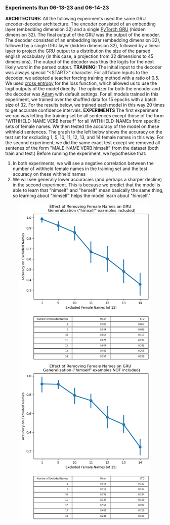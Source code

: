 ### Experiments Run 06-13-23 and 06-14-23
**ARCHITECTURE:** All the following experiments used the same GRU encoder-decoder architecture. The encoder consisted of an embedding layer (embedding dimension 32) and a single [PyTorch GRU](https://pytorch.org/docs/stable/generated/torch.nn.GRU.html) (hidden dimension 32). The final output of the GRU was the output of the encoder. The decoder consisted of an embedding layer (embedding dimension 32), followed by a single GRU layer (hidden dimension 32), followed by a linear layer to project the GRU output to a distribution the size of the parsed english vocabulary (in this case, a projection from 32 dimensions to 45 dimensions). The output of the decoder was thus the logits for the next likely word in the parsed output.
**TRAINING:** The initial input to the decoder was always special "\<START\>" character. For all future inputs to the decoder, we adopted a teacher forcing training method with a ratio of 0.5. We used [cross entropy](https://pytorch.org/docs/stable/generated/torch.nn.CrossEntropyLoss.html) for the loss function, which allowed us to use the logit outputs of the model directly. The optimizer for both the encoder and the decoder was [Adam](https://pytorch.org/docs/stable/generated/torch.optim.Adam.html) with default settings. For all models trained in this experiment, we trained over the shuffled data for 15 epochs with a batch size of 32. For the results below, we trained each model in this way 20 times to get accurate confidence intervals.
**EXPERIMENTS** The first experiment we ran was letting the training set be all sentences except those of the form "WITHHELD-NAME VERB herself" for all WITHHELD-NAMEs from specific sets of female names. We then tested the accuracy of the model on these withheld sentences. The graph to the left below shows the accuracy on the test set for excluding 1, 5, 10, 11, 12, 13, and 14 female names in this way. For the second experiment, we did the same exact test except we removed all sentenes of the form "MALE-NAME VERB himself" from the dataset (both train and test.) Before running the experiment, we hypothesise that:
1. In both experiments, we will see a negative correlation between the number of withheld female names in the training set and the test accuracy on these withheld names
2. We will see generally lower accuracies (and perhaps a sharper decline) in the second experiment. This is because we predict that the model is able to learn that "himself" and "herself" mean basically the same thing, so learning about "himself" helps the model learn about "himself."
<p align="center">
    <img height="500" src="https://github.com/luk27182/Reflexive-Anaphora/blob/main/Figures/Experiment_Results_061423-Removing_Female_Names.png?raw=true" alt="Experiment Results">
    <img height="500" src="https://github.com/luk27182/Reflexive-Anaphora/blob/main/Figures/Experiment_Results_061423-Removing_Female_Names-WITHOUT_HIMSELF.png?raw=true" alt="Experiment Results">
</p>